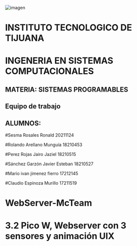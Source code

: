 
![imagen](https://user-images.githubusercontent.com/80436392/194956510-f5b0849a-82ba-4c11-bff8-14ae87c69cda.png)

  # INSTITUTO TECNOLOGICO DE TIJUANA 
  # INGENERIA EN SISTEMAS COMPUTACIONALES
  
  ## MATERIA: SISTEMAS PROGRAMABLES
  ## Equipo de trabajo
  ## ALUMNOS:

#Sesma Rosales Ronald 20211124

#Rolando Arellano Munguía 18210453

#Perez Rojas Jairo Jaziel 18210515

#Sánchez Garzón Javier Esteban 18210527

#Mario ivan jimenez fierro 17212145

#Claudio Espinoza Murillo 17211519


# WebServer-McTeam
# 3.2 Pico W, Webserver con 3 sensores y animación UIX
